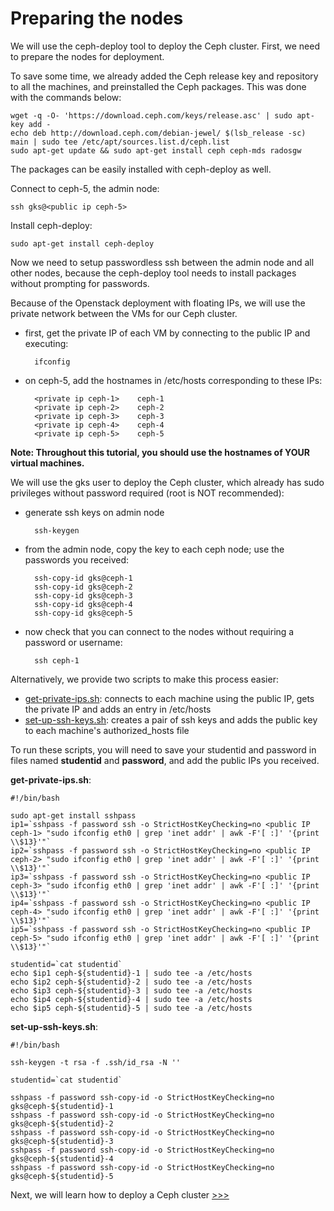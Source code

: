 Preparing the nodes
===================
We will use the ceph-deploy tool to deploy the Ceph cluster. First, we need to prepare the nodes for deployment.

To save some time, we already added the Ceph release key and repository to all
the machines, and preinstalled the Ceph packages. This was done with the
commands below:

    wget -q -O- 'https://download.ceph.com/keys/release.asc' | sudo apt-key add -
    echo deb http://download.ceph.com/debian-jewel/ $(lsb_release -sc) main | sudo tee /etc/apt/sources.list.d/ceph.list
    sudo apt-get update && sudo apt-get install ceph ceph-mds radosgw

The packages can be easily installed with ceph-deploy as well.

Connect to ceph-5, the admin node:

    ssh gks@<public ip ceph-5>

Install ceph-deploy:

    sudo apt-get install ceph-deploy

Now we need to setup passwordless ssh between the admin node and all other nodes, because the ceph-deploy tool needs to install packages without prompting for passwords.

Because of the Openstack deployment with floating IPs, we will use the private
network between the VMs for our Ceph cluster. 

* first, get the private IP of each VM by connecting to the public IP and executing:

        ifconfig

* on ceph-5, add the hostnames in /etc/hosts corresponding to these IPs:

        <private ip ceph-1>    ceph-1
        <private ip ceph-2>    ceph-2
        <private ip ceph-3>    ceph-3
        <private ip ceph-4>    ceph-4
        <private ip ceph-5>    ceph-5

**Note: Throughout this tutorial, you should use the hostnames of YOUR virtual machines.**

We will use the gks user to deploy the Ceph cluster, which already has sudo privileges without password required (root is NOT recommended):

* generate ssh keys on admin node

        ssh-keygen

* from the admin node, copy the key to each ceph node; use the passwords you received:

        ssh-copy-id gks@ceph-1
        ssh-copy-id gks@ceph-2
        ssh-copy-id gks@ceph-3
        ssh-copy-id gks@ceph-4
        ssh-copy-id gks@ceph-5

* now check that you can connect to the nodes without requiring a password or username:

        ssh ceph-1

Alternatively, we provide two scripts to make this process easier:

* [get-private-ips.sh](get-private-ips.sh?raw=true): connects to each machine using the
  public IP, gets the private IP and adds an entry in /etc/hosts
* [set-up-ssh-keys.sh](set-up-ssh-keys.sh?raw=true): creates a pair of ssh keys and
  adds the public key to each machine's authorized_hosts file

To run these scripts, you will need to save your studentid and password in files
named **studentid** and **password**, and add the public IPs you received.

**get-private-ips.sh**:

    #!/bin/bash
    
    sudo apt-get install sshpass
    ip1=`sshpass -f password ssh -o StrictHostKeyChecking=no <public IP ceph-1> "sudo ifconfig eth0 | grep 'inet addr' | awk -F'[ :]' '{print \\$13}'"`
    ip2=`sshpass -f password ssh -o StrictHostKeyChecking=no <public IP ceph-2> "sudo ifconfig eth0 | grep 'inet addr' | awk -F'[ :]' '{print \\$13}'"`
    ip3=`sshpass -f password ssh -o StrictHostKeyChecking=no <public IP ceph-3> "sudo ifconfig eth0 | grep 'inet addr' | awk -F'[ :]' '{print \\$13}'"`
    ip4=`sshpass -f password ssh -o StrictHostKeyChecking=no <public IP ceph-4> "sudo ifconfig eth0 | grep 'inet addr' | awk -F'[ :]' '{print \\$13}'"`
    ip5=`sshpass -f password ssh -o StrictHostKeyChecking=no <public IP ceph-5> "sudo ifconfig eth0 | grep 'inet addr' | awk -F'[ :]' '{print \\$13}'"`
    
    studentid=`cat studentid`
    echo $ip1 ceph-${studentid}-1 | sudo tee -a /etc/hosts 
    echo $ip2 ceph-${studentid}-2 | sudo tee -a /etc/hosts 
    echo $ip3 ceph-${studentid}-3 | sudo tee -a /etc/hosts 
    echo $ip4 ceph-${studentid}-4 | sudo tee -a /etc/hosts 
    echo $ip5 ceph-${studentid}-5 | sudo tee -a /etc/hosts 

**set-up-ssh-keys.sh**:

    #!/bin/bash
    
    ssh-keygen -t rsa -f .ssh/id_rsa -N ''
    
    studentid=`cat studentid`
    
    sshpass -f password ssh-copy-id -o StrictHostKeyChecking=no gks@ceph-${studentid}-1
    sshpass -f password ssh-copy-id -o StrictHostKeyChecking=no gks@ceph-${studentid}-2
    sshpass -f password ssh-copy-id -o StrictHostKeyChecking=no gks@ceph-${studentid}-3
    sshpass -f password ssh-copy-id -o StrictHostKeyChecking=no gks@ceph-${studentid}-4
    sshpass -f password ssh-copy-id -o StrictHostKeyChecking=no gks@ceph-${studentid}-5

Next, we will learn how to deploy a Ceph cluster [>>>](deploy.md)
